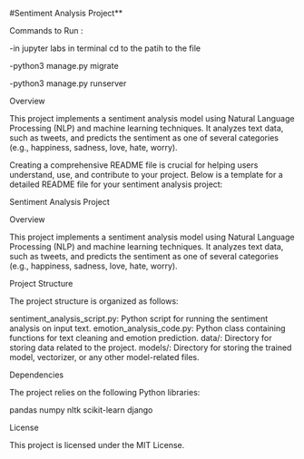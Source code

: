 #Sentiment Analysis Project**

Commands to Run :

-in jupyter labs in terminal cd to the patih to the file

-python3 manage.py migrate

-python3 manage.py runserver


Overview

This project implements a sentiment analysis model using Natural Language Processing (NLP) and machine learning techniques. It analyzes text data, such as tweets, and predicts the sentiment as one of several categories (e.g., happiness, sadness, love, hate, worry).



Creating a comprehensive README file is crucial for helping users understand, use, and contribute to your project. Below is a template for a detailed README file for your sentiment analysis project:

Sentiment Analysis Project

Overview

This project implements a sentiment analysis model using Natural Language Processing (NLP) and machine learning techniques. It analyzes text data, such as tweets, and predicts the sentiment as one of several categories (e.g., happiness, sadness, love, hate, worry).

Project Structure

The project structure is organized as follows:

sentiment_analysis_script.py: Python script for running the sentiment analysis on input text.
emotion_analysis_code.py: Python class containing functions for text cleaning and emotion prediction.
data/: Directory for storing data related to the project.
models/: Directory for storing the trained model, vectorizer, or any other model-related files.

Dependencies

The project relies on the following Python libraries:

pandas
numpy
nltk
scikit-learn
django

License

This project is licensed under the MIT License.



